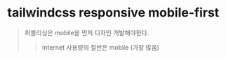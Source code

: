 # tailwindcss responsive mobile-first

> 퍼블리싱은 mobile을 먼저 디자인 개발해야한다.
>
> > internet 사용량의 절반은 mobile (가장 많음)

